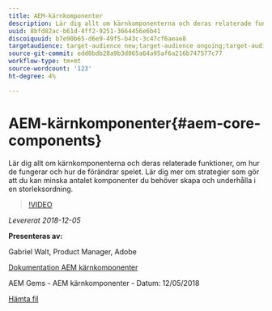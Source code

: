 ```yaml
---
title: AEM-kärnkomponenter
description: Lär dig allt om kärnkomponenterna och deras relaterade funktioner, om hur de fungerar och hur de förändrar spelet. Lär dig mer om strategier som gör att du kan minska antalet komponenter du behöver skapa och underhålla i en storleksordning.
uuid: 8bfd82ac-b61d-4ff2-9251-3664456e6b41
discoiquuid: b7e90b65-d6e9-49f5-b43c-3c47cf6aeae8
targetaudience: target-audience new;target-audience ongoing;target-audience upgrader
source-git-commit: edd0bdb28a9b3d065a64a95af6a216b747577c77
workflow-type: tm+mt
source-wordcount: '123'
ht-degree: 4%

---
```


# AEM-kärnkomponenter{#aem-core-components}

Lär dig allt om kärnkomponenterna och deras relaterade funktioner, om hur de fungerar och hur de förändrar spelet. Lär dig mer om strategier som gör att du kan minska antalet komponenter du behöver skapa och underhålla i en storleksordning.

>[!VIDEO](https://video.tv.adobe.com/v/25674/)

*Levererat 2018-12-05*

**Presenteras av:**

Gabriel Walt, Product Manager, Adobe

[Dokumentation AEM kärnkomponenter](https://helpx.adobe.com/experience-manager/core-components/user-guide.html)

AEM Gems - AEM kärnkomponenter - Datum: 12/05/2018

[Hämta fil](assets/aem-gems-aem-sitescorecomponents-12052018.pdf)

